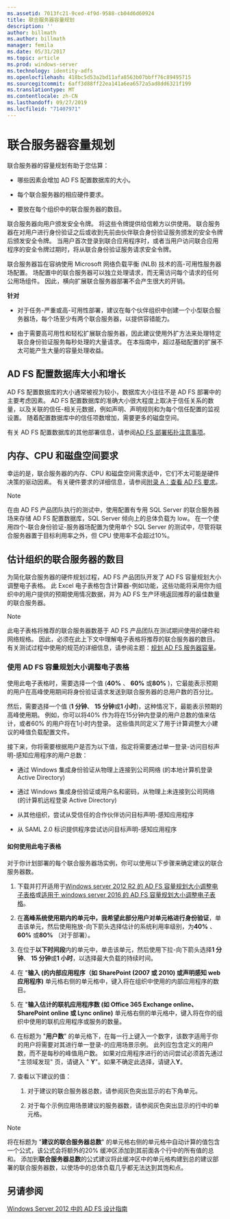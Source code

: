 ```yaml
---
ms.assetid: 7013fc21-9ced-4f9d-9588-cb04d6d60924
title: 联合服务器容量规划
description: ''
author: billmath
ms.author: billmath
manager: femila
ms.date: 05/31/2017
ms.topic: article
ms.prod: windows-server
ms.technology: identity-adfs
ms.openlocfilehash: 418bc5d53a2bd11afa8563b07bbff76c89495715
ms.sourcegitcommit: 6aff3d88ff22ea141a6ea6572a5ad8dd6321f199
ms.translationtype: MT
ms.contentlocale: zh-CN
ms.lasthandoff: 09/27/2019
ms.locfileid: "71407971"
---
```

# <a name="planning-for-federation-server-capacity"></a>联合服务器容量规划

联合服务器的容量规划有助于您估算：  
  
-   哪些因素会增加 AD FS 配置数据库的大小。  
  
-   每个联合服务器的相应硬件要求。  
  
-   要放在每个组织中的联合服务器的数目。  
  
联合服务器向用户颁发安全令牌。 将这些令牌提供给信赖方以供使用。 联合服务器在对用户进行身份验证之后或收到先前由伙伴联合身份验证服务颁发的安全令牌后颁发安全令牌。 当用户首次登录到联合应用程序时，或者当用户访问联合应用程序的安全令牌过期时，将从联合身份验证服务请求安全令牌。  
  
联合服务器旨在容纳使用 Microsoft 网络负载平衡 \(NLB\) 技术的高\-可用性服务器场配置。 场配置中的联合服务器可以独立处理请求，而无需访问每个请求的任何公用场组件。 因此，横向扩展联合服务器部署不会产生很大的开销。  
  
**针对**  
  
-   对于任务\-严重或高\-可用性部署，建议在每个伙伴组织中创建一个小型联合服务器场，每个场至少有两个联合服务器，以提供容错能力。  
  
-   由于需要高可用性和轻松扩展联合服务器，因此建议使用外扩方法来处理特定联合身份验证服务每秒处理的大量请求。 在本指南中，超过基础配置的扩展不太可能产生大量的容量处理收益。  
  
## <a name="ad-fs-configuration-database-size-and-growth"></a>AD FS 配置数据库大小和增长  
AD FS 配置数据库的大小通常被视为较小，数据库大小往往不是 AD FS 部署中的主要考虑因素。  AD FS 配置数据库的准确大小很大程度上取决于信任关系的数量，以及关联的信任\-相关元数据，例如声明、声明规则和为每个信任配置的监视设置。 随着配置数据库中的信任项数增加，需要更多的磁盘空间。  
  
有关 AD FS 配置数据库的其他部署信息，请参阅[AD FS 部署拓扑注意事项](AD-FS-Deployment-Topology-Considerations.md)。  
  
## <a name="memory-cpu-and-disk-space-requirements"></a>内存、CPU 和磁盘空间要求  
幸运的是，联合服务器的内存、CPU 和磁盘空间需求适中，它们不太可能是硬件决策的驱动因素。 有关硬件要求的详细信息，请参阅[附录 A：查看 AD FS 要求](Appendix-A--Reviewing-AD-FS-Requirements.md)。  
  
> [!NOTE]  
> 在由 AD FS 产品团队执行的测试中，使用配置有专用 SQL Server 的联合服务器场来存储 AD FS 配置数据库，SQL Server 倾向上的总体负载为 low。 在一个使用四个\-联合身份验证\-服务器场配置为使用单个 SQL Server 的测试中，尽管将联合服务器置于目标利用率之外，但 CPU 使用率不会超过10%。  
  
## <a name="bk_estimatefs"></a>估计组织的联合服务器的数目  
为简化联合服务器的硬件规划过程，AD FS 产品团队开发了 AD FS 容量规划大小调整电子表格。 此 Excel 电子表格包含计算器\-例如功能，这些功能将采用你为组织中的用户提供的预期使用情况数据，并为 AD FS 生产环境返回推荐的最佳数量的联合服务器。  
  
> [!NOTE]  
> 此电子表格将推荐的联合服务器数基于 AD FS 产品团队在测试期间使用的硬件和网络规格。 因此，必须在此上下文中理解电子表格将推荐的联合服务器的数目。  有关测试过程中使用的规范的详细信息，请参阅主题：[规划 AD FS 服务器容量](Planning-for-AD-FS-Server-Capacity.md)。  
  
### <a name="using-the-ad-fs-capacity-planning-sizing-spreadsheet"></a>使用 AD FS 容量规划大小调整电子表格  
使用此电子表格时，需要选择一个值 \(**40%** 、 **60%** 或**80%** \)，它最能表示预期的用户在高峰使用期间将身份验证请求发送到联合服务器的总用户数的百分比。  
  
然后，需要选择一个值 \(**1 分钟**、 **15 分钟**或**1 小时**\)，这种情况下，最能表示预期的高峰使用期。 例如，你可以将40% 作为将在15分钟内登录的用户总数的值来估计，或者60% 的用户将在1小时内登录。 这些值共同定义了用于计算调整大小建议的峰值负载配置文件。  
  
接下来，你将需要根据用户是否为以下值，指定将需要通过单一登录\-访问目标声明\-感知应用程序的用户总数：  
  
-   通过 Windows 集成身份验证从物理上连接到公司网络 \(的本地计算机登录 Active Directory\)  
  
-   通过 Windows 集成身份验证或用户名和密码，从物理上未连接到公司网络 \(的计算机远程登录 Active Directory\)  
  
-   从其他组织，尝试从受信任的合作伙伴访问目标声明\-感知应用程序  
  
-   从 SAML 2.0 标识提供程序尝试访问目标声明\-感知应用程序  
  
#### <a name="how-to-use-this-spreadsheet"></a>如何使用此电子表格  
对于你计划部署的每个联合服务器场实例，你可以使用以下步骤来确定建议的联合服务器数。  
  
1.  下载并打开适用于[Windows server 2012 R2 的 AD FS 容量规划大小调整电子表格](https://adfsdocs.blob.core.windows.net/adfs/ADFSCapacityPlanning.xlsx)或[适用于 windows server 2016 的 AD FS 容量规划大小调整电子表格](https://adfsdocs.blob.core.windows.net/adfs/ADFSCapacity2016.xlsx)。
  
2.  在**高峰系统使用期内的单元中，我希望此部分用户对单元格进行身份验证**，单击该单元，然后使用拖放\-向下箭头选择估计的系统利用率级别，为**40%** 、 **60%** 或**80%** （对于部署）。  
  
3.  在位于**以下时间段**内的单元中，单击该单元，然后使用下拉\-向下箭头选择**1 分钟**、 **15 分钟**或**1 小时**，以选择最大负载的持续时间。  
  
4.  在 "**输入 \(的内部应用程序（如 SharePoint \(2007 或 2010\) 或声明感知 web 应用程序\)** 单元格右侧的单元格中，键入将在组织中使用的内部应用程序的数目。  
  
5.  在 "**输入估计的联机应用程序数 \(如 Office 365 Exchange online、SharePoint online 或 Lync online\)** 单元格右侧的单元格中，键入将在你的组织中使用的联机应用程序或服务的数量。  
  
6.  在标题为 "**用户数**" 的单元格下，在每一行上键入一个数字，该数字适用于你的用户将需要对其进行单一登录\-的应用场景示例。 此列应包含定义的用户数，而不是每秒的峰值用户数。 如果对应用程序进行的访问尝试必须首先通过 "主领域发现" 页，请键入 " **Y**"。如果不确定此选择，请键入**Y**。  
  
7.  查看以下建议的值：  
  
    1.  对于建议的联合服务器总数，请参阅灰色突出显示的右下角单元。  
  
    2.  对于每个示例应用场景建议的服务器数，请参阅灰色突出显示的行中的单元格。  
  
> [!NOTE]  
> 将在标题为 "**建议的联合服务器总数**" 的单元格右侧的单元格中自动计算的值包含一个公式，该公式会将额外的20% 缓冲区添加到其前面各个行中的所有值的总和。 添加到**联合服务器总数**的公式建议将此缓冲区中的单元格构建到总的建议部署的联合服务器数，以使场中的总体负载几乎都无法达到其饱和点。  
  
## <a name="see-also"></a>另请参阅
[Windows Server 2012 中的 AD FS 设计指南](AD-FS-Design-Guide-in-Windows-Server-2012.md)

